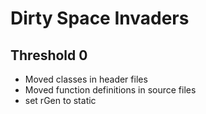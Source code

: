 # Dirty Space Invaders

## Threshold 0

* Moved classes in header files
* Moved function definitions in source files
* set rGen to static

